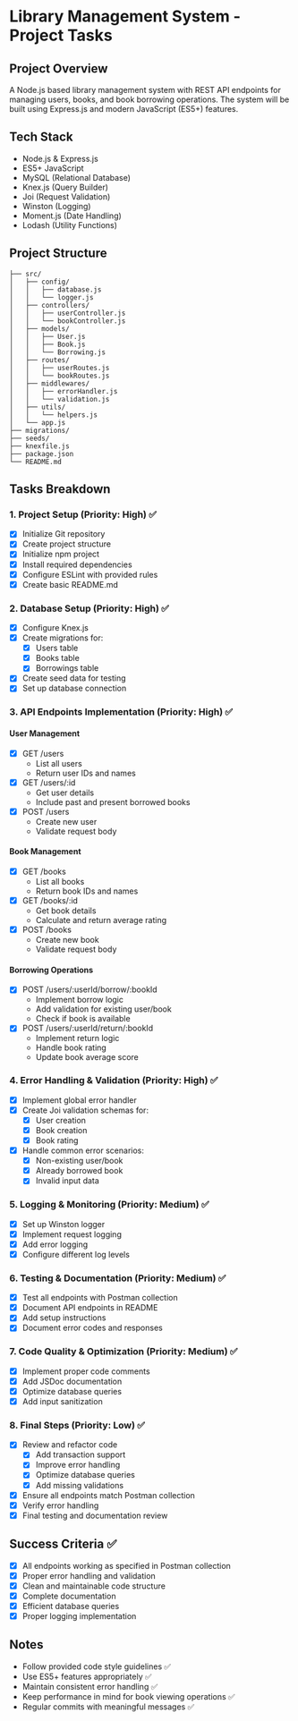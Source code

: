 # Library Management System - Project Tasks

## Project Overview
A Node.js based library management system with REST API endpoints for managing users, books, and book borrowing operations. The system will be built using Express.js and modern JavaScript (ES5+) features.

## Tech Stack
- Node.js & Express.js
- ES5+ JavaScript
- MySQL (Relational Database)
- Knex.js (Query Builder)
- Joi (Request Validation)
- Winston (Logging)
- Moment.js (Date Handling)
- Lodash (Utility Functions)

## Project Structure
```
├── src/
│   ├── config/
│   │   ├── database.js
│   │   └── logger.js
│   ├── controllers/
│   │   ├── userController.js
│   │   └── bookController.js
│   ├── models/
│   │   ├── User.js
│   │   ├── Book.js
│   │   └── Borrowing.js
│   ├── routes/
│   │   ├── userRoutes.js
│   │   └── bookRoutes.js
│   ├── middlewares/
│   │   ├── errorHandler.js
│   │   └── validation.js
│   ├── utils/
│   │   └── helpers.js
│   └── app.js
├── migrations/
├── seeds/
├── knexfile.js
├── package.json
└── README.md
```

## Tasks Breakdown

### 1. Project Setup (Priority: High) ✅
- [x] Initialize Git repository
- [x] Create project structure
- [x] Initialize npm project
- [x] Install required dependencies
- [x] Configure ESLint with provided rules
- [x] Create basic README.md

### 2. Database Setup (Priority: High) ✅
- [x] Configure Knex.js
- [x] Create migrations for:
  - [x] Users table
  - [x] Books table
  - [x] Borrowings table
- [x] Create seed data for testing
- [x] Set up database connection

### 3. API Endpoints Implementation (Priority: High) ✅
#### User Management
- [x] GET /users
  - List all users
  - Return user IDs and names
- [x] GET /users/:id
  - Get user details
  - Include past and present borrowed books
- [x] POST /users
  - Create new user
  - Validate request body

#### Book Management
- [x] GET /books
  - List all books
  - Return book IDs and names
- [x] GET /books/:id
  - Get book details
  - Calculate and return average rating
- [x] POST /books
  - Create new book
  - Validate request body

#### Borrowing Operations
- [x] POST /users/:userId/borrow/:bookId
  - Implement borrow logic
  - Add validation for existing user/book
  - Check if book is available
- [x] POST /users/:userId/return/:bookId
  - Implement return logic
  - Handle book rating
  - Update book average score

### 4. Error Handling & Validation (Priority: High) ✅
- [x] Implement global error handler
- [x] Create Joi validation schemas for:
  - [x] User creation
  - [x] Book creation
  - [x] Book rating
- [x] Handle common error scenarios:
  - [x] Non-existing user/book
  - [x] Already borrowed book
  - [x] Invalid input data

### 5. Logging & Monitoring (Priority: Medium) ✅
- [x] Set up Winston logger
- [x] Implement request logging
- [x] Add error logging
- [x] Configure different log levels

### 6. Testing & Documentation (Priority: Medium) ✅
- [x] Test all endpoints with Postman collection
- [x] Document API endpoints in README
- [x] Add setup instructions
- [x] Document error codes and responses

### 7. Code Quality & Optimization (Priority: Medium) ✅
- [x] Implement proper code comments
- [x] Add JSDoc documentation
- [x] Optimize database queries
- [x] Add input sanitization

### 8. Final Steps (Priority: Low) ✅
- [x] Review and refactor code
  - [x] Add transaction support
  - [x] Improve error handling
  - [x] Optimize database queries
  - [x] Add missing validations
- [x] Ensure all endpoints match Postman collection
- [x] Verify error handling
- [x] Final testing and documentation review

## Success Criteria ✅
- [x] All endpoints working as specified in Postman collection
- [x] Proper error handling and validation
- [x] Clean and maintainable code structure
- [x] Complete documentation
- [x] Efficient database queries
- [x] Proper logging implementation

## Notes
- Follow provided code style guidelines ✅
- Use ES5+ features appropriately ✅
- Maintain consistent error handling ✅
- Keep performance in mind for book viewing operations ✅
- Regular commits with meaningful messages ✅ 